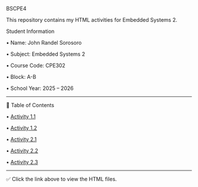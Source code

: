 BSCPE4

This repository contains my HTML activities for Embedded Systems 2.

Student Information

• Name: John Randel Sorosoro

• Subject: Embedded Systems 2

• Course Code: CPE302

• Block: A-B

• School Year: 2025 – 2026

---

📂 Table of Contents

• [Activity 1.1](https://github.com/Sorosoro04/first-web-page/blob/d4509b887661dd12d1916d68383ac4e201541fc7/Activity%201.1.html) 

• [Activity 1.2](https://github.com/Sorosoro04/first-web-page/blob/afc3e5991494178ab25a611a8322d6ee1752a037/Activity%201.2.html)

• [Activity 2.1](https://github.com/Sorosoro04/first-web-page/blob/afc3e5991494178ab25a611a8322d6ee1752a037/Activity%202.1.html)

• [Activity 2.2](https://github.com/Sorosoro04/first-web-page/blob/afc3e5991494178ab25a611a8322d6ee1752a037/Activity%202.2.html)

• [Activity 2.3](https://github.com/Sorosoro04/first-web-page/blob/afc3e5991494178ab25a611a8322d6ee1752a037/Activity%202.3.html)

---

✅ Click the link above to view the HTML files.

